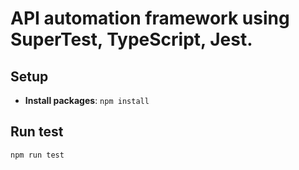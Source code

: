 # API automation framework using SuperTest, TypeScript, Jest.

## Setup
- **Install packages**: `npm install`

## Run test
`npm run test`
